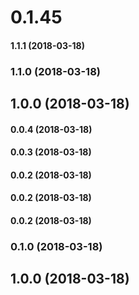 # 0.1.45
#### 1.1.1 (2018-03-18)

### 1.1.0 (2018-03-18)

## 1.0.0 (2018-03-18)

#### 0.0.4 (2018-03-18)

#### 0.0.3 (2018-03-18)

#### 0.0.2 (2018-03-18)

#### 0.0.2 (2018-03-18)

#### 0.0.2 (2018-03-18)

### 0.1.0 (2018-03-18)

## 1.0.0 (2018-03-18)

